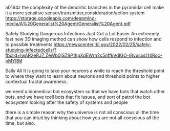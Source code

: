 a0164z
the complexity of the dendritic branches in the pyramidal cell make it a more sensitive sensor/transmitter,consideration/action system
https://storage.googleapis.com/deepmind-media/A%20Generalist%20Agent/Generalist%20Agent.pdf

Safely Studying Dangerous Infections Just Got a Lot Easier
An extremely fast new 3D imaging method can show how cells respond to infection and to possible treatments
https://newscenter.lbl.gov/2022/02/25/safely-studying-infectedcells/?fbclid=IwAR2eRJ7_ZeWb0jSZ8P1hpXdEWrh2c5nffkVdIGO-IBvucxs114Roc-pMYRM

Sally Ali It is going to take your neurons a while to reach the threshold point to where they want to learn about neurons and threshold points to higher contextual fractal awareness.

we need a biomedical bot ecosystem
so that we have bots that watch other bots, and we have tcell bots that fix issues, and sort of patrol the bot ecosystem looking after the safety of systems and people

there is a simple reason why the universe is not all conscious all the time that you can intuit by thinking about how you are not all conscious all the time, but also.
